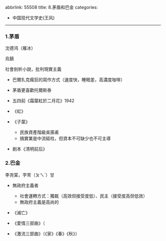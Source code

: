 abbrlink: 55508
title: 8.茅盾和巴金
categories:
  - 中国现代文学史(王风)
---
### 1.茅盾

沈德鸿（雁冰）

烏鎮

社會剖析小說，批判現實主義

- 巴爾扎克瘋狂的寫作方式（速度快，睡眠差，高濃度咖啡）
- 茅盾更喜歡托爾斯泰

- 五四前《霜葉紅於二月花》1942
- 《虹》
- 《子葉》
	- 民族資產階級吳蓀甫
	- 搞實業是中流砥柱，但資本不可缺少也不可主導
-  剧本《清明前后》

### 2.巴金

李尧棠，字芾（ㄆㄟˋ）甘

- 無政府主義者
	- 社會運轉方式：獨裁（高效但接受度低）、民主（接受度高但低效）
	- 無政府主義是高尚的

- 《滅亡》
- 《愛情三部曲》（
- 《激流三部曲》（《家》《春》《秋》）
